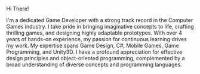 Hi There!

I'm a dedicated Game Developer with a strong track record in the Computer Games industry. I take pride in bringing imaginative concepts to life, crafting thrilling games, and designing highly adaptable prototypes. With over 4 years of hands-on experience, my passion for continuous learning drives my work.
My expertise spans Game Design, C#, Mobile Games, Game Programming, and Unity3D. I have a profound appreciation for effective design principles and object-oriented programming, complemented by a broad understanding of diverse concepts and programming languages.
